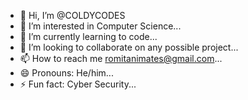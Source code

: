 - 👋 Hi, I’m @COLDYCODES
- 👀 I’m interested in Computer Science...
- 🌱 I’m currently learning to code...
- 💞️ I’m looking to collaborate on any possible project...
- 📫 How to reach me romitanimates@gmail.com...
- 😄 Pronouns: He/him...
- ⚡ Fun fact: Cyber Security...

<!---
COLDYCODES/COLDYCODES is a ✨ special ✨ repository because its `README.md` (this file) appears on your GitHub profile.
You can click the Preview link to take a look at your changes.
--->
